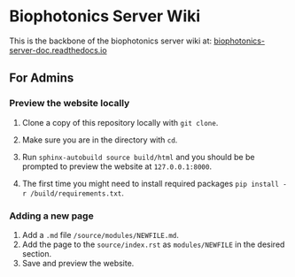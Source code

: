 # Biophotonics Server Wiki
This is the backbone of the biophotonics server wiki at: [biophotonics-server-doc.readthedocs.io](biophotonics-server-doc.readthedocs.io)


## For Admins 
### Preview the website locally
1. Clone a copy of this repository locally with ``` git clone ```.

2. Make sure you are in the directory with ``` cd ```.

3. Run ``` sphinx-autobuild source build/html ``` and you should be be prompted to preview the website at ``` 127.0.0.1:8000 ```.

4. The first time you might need to install required packages ``` pip install -r /build/requirements.txt ```.


### Adding a new page
1. Add a ``` .md ``` file ``` /source/modules/NEWFILE.md ```.
2. Add the page to the ``` source/index.rst ``` as ``` modules/NEWFILE ``` in the desired section.
3. Save and preview the website.
